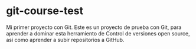 # git-course-test
Mi primer proyecto con Git.
Este es un proyecto de prueba con Git, para aprender a dominar esta herramiento de Control de versiones open source, asi como aprender a subir repositorios a GitHub.

